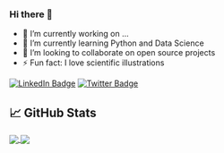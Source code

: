 ### Hi there 👋

- 🔭 I’m currently working on ...
- 🌱 I’m currently learning Python and Data Science
- 👯 I’m looking to collaborate on open source projects
- ⚡ Fun fact: I love scientific illustrations


[![LinkedIn Badge](https://img.shields.io/badge/LinkedIn-Profile-informational?style=flat&logo=linkedin&logoColor=white&color=0D76A8)](https://www.linkedin.com/in/nunobarreto/)
[![Twitter Badge](https://img.shields.io/badge/Twitter-Profile-informational?style=flat&logo=twitter&logoColor=white&color=1CA2F1)](https://twitter.com/nbarr)

## 📈 GitHub Stats

<a href="https://github.com/washimimizuku">
  <img align="center" src="https://github-readme-stats.vercel.app/api/top-langs/?username=washimimizuku&hide=Java,CSS" />
</a>

<a href="https://github.com/washimimizuku">
  <img align="center" src="https://github-readme-stats.vercel.app/api?username=washimimizuku" />
</a>
